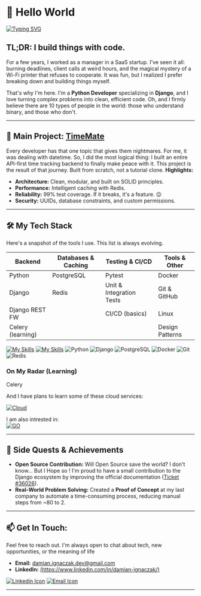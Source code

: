 <!-- Greeting section -->
# 👋 Hello World

[![Typing SVG](https://readme-typing-svg.demolab.com?font=Space+Mono&pause=1000&color=FF9900&width=435&lines=Hi+stranger+!;Welcome+to+my+profile;I'm+Damian%2C+Junior+Backend+Developer+;+from+Konin+Poland+)](https://git.io/typing-svg)

<!-- About me section -->
## TL;DR: I build things with code. 
For a few years, I worked as a manager in a SaaS startup. I've seen it all: burning deadlines, client calls at weird hours, and the magical mystery of a Wi-Fi printer that refuses to cooperate. It was fun, but I realized I prefer breaking down and building things myself.

That's why I'm here. I'm a **Python Developer** specializing in **Django**, and I love turning complex problems into clean, efficient code.
Oh, and I firmly believe there are 10 types of people in the world: those who understand binary, and those who don't.

---

## 🚀 Main Project: [TimeMate](https://github.com/vaqMAD/TimeMate)

Every developer has that one topic that gives them nightmares. For me, it was dealing with datetime. So, I did the most logical thing: I built an entire API-first time tracking backend to finally make peace with it. This project is the result of that journey.
Built from scratch, not a tutorial clone.
**Highlights:**
* **Architecture:** Clean, modular, and built on SOLID principles.
* **Performance:** Intelligent caching with Redis.
* **Reliability:** 99% test coverage. If it breaks, it's a feature. 😉
* **Security:** UUIDs, database constraints, and custom permissions.

---

## 🛠️ My Tech Stack
Here's a snapshot of the tools I use. This list is always evolving.

| Backend           | Databases & Caching | Testing & CI/CD          | Tools & Other       |
| ----------------- | ------------------- | ------------------------ | ------------------- |
| Python            | PostgreSQL          | Pytest                   | Docker              |
| Django            | Redis               | Unit & Integration Tests | Git & GitHub        |
| Django REST FW    |                     | CI/CD (basics)           | Linux               |
| Celery (learning) |                     |                          | Design Patterns     |


[![My Skills](https://skillicons.dev/icons?i=py,django,postgres,git,github,docker,redis,linux)]()
[![My Skills](https://skillicons.dev/icons?i=flask,html,css)]()
![Python](https://img.shields.io/badge/Python-3776AB?style=for-the-badge&logo=python)
![Django](https://img.shields.io/badge/Django-ff9900?style=for-the-badge&logo=django)
![PostgreSQL](https://img.shields.io/badge/PostgreSQL-316192?style=for-the-badge&logo=postgresql)
![Docker](https://img.shields.io/badge/Docker-2496ED?style=for-the-badge&logo=docker)
![Git](https://img.shields.io/badge/Git-F05032?style=for-the-badge&logo=git)
![Redis](https://img.shields.io/badge/Redis-DC382D?style=for-the-badge&logo=redis)

### On My Radar (Learning)
Celery

And I have plans to learn some of these cloud services:

[![Cloud](https://skillicons.dev/icons?i=aws,azure,gcp)]()

I am also intrested in:  
[![GO](https://skillicons.dev/icons?i=go)]()

---

## 🌱 Side Quests & Achievements

* **Open Source Contribution:** Will Open Source save the world? I don't know... But I Hope so ! I'm proud to have a small contribution to the Django ecosystem by improving the official documentation ([Ticket #36026](https://code.djangoproject.com/ticket/36026)).
* **Real-World Problem Solving:** Created a **Proof of Concept** at my last company to automate a time-consuming process, reducing manual steps from ~80 to 2.
---

##  📫 Get In Touch:
Feel free to reach out. I'm always open to chat about tech, new opportunities, or the meaning of life

* **Email:** damian.ignaczak.dev@gmail.com
* **LinkedIn:** [(https://www.linkedin.com/in/damian-ignaczak/)](https://www.linkedin.com/in/damian-ignaczak/)

[![Linkedin Icon](https://skillicons.dev/icons?i=linkedin)](https://www.linkedin.com/in/damian-ignaczak/) [![Email Icon](https://skillicons.dev/icons?i=gmail)](mailto:damian.ignaczak.dev@gmail.com) 

---
